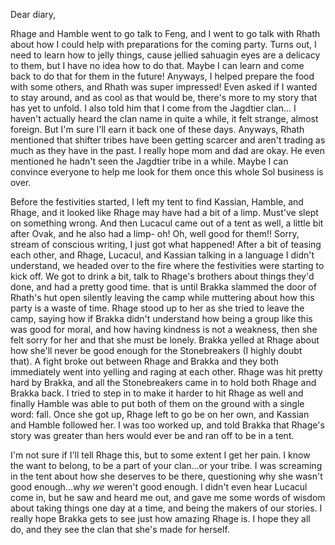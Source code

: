 Dear diary,

Rhage and Hamble went to go talk to Feng, and I went to go talk with Rhath about
how I could help with preparations for the coming party. Turns out, I need to
learn how to jelly things, cause jellied sahuagin eyes are a delicacy to them,
but I have no idea how to do that. Maybe I can learn and come back to do that
for them in the future! Anyways, I helped prepare the food with some others, and
Rhath was super impressed! Even asked if I wanted to stay around, and as cool as
that would be, there's more to my story that has yet to unfold. I also told him
that I come from the Jagdtier clan... I haven't actually heard the clan name in
quite a while, it felt strange, almost foreign. But I'm sure I'll earn it back
one of these days. Anyways, Rhath mentioned that shifter tribes have been
getting scarcer and aren't trading as much as they have in the past. I really
hope mom and dad are okay. He even mentioned he hadn't seen the Jagdtier tribe
in a while. Maybe I can convince everyone to help me look for them once this
whole Sol business is over.

Before the festivities started, I left my tent to find Kassian, Hamble, and
Rhage, and it looked like Rhage may have had a bit of a limp. Must've slept on
something wrong. And then Lucacul came out of a tent as well, a little bit after
Ovak, and he also had a limp- oh! Oh, well good for them!! Sorry, stream of
conscious writing, I just got what happened! After a bit of teasing each other,
and Rhage, Lucacul, and Kassian talking in a language I didn't understand, we
headed over to the fire where the festivities were starting to kick off. We got
to drink a bit, talk to Rhage's brothers about things they'd done, and had a
pretty good time. that is until Brakka slammed the door of Rhath's hut open
silently leaving the camp while muttering about how this party is a waste of
time. Rhage stood up to her as she tried to leave the camp, saying how if Brakka
didn't understand how being a group like this was good for moral, and how having
kindness is not a weakness, then she felt sorry for her and that she must be
lonely. Brakka yelled at Rhage about how she'll never be good enough for the
Stonebreakers (I highly doubt that). A fight broke out between Rhage and Brakka
and they both immediately went into yelling and raging at each other. Rhage was
hit pretty hard by Brakka, and all the Stonebreakers came in to hold both Rhage
and Brakka back. I tried to step in to make it harder to hit Rhage as well and
finally Hamble was able to put both of them on the ground with a single word:
fall. Once she got up, Rhage left to go be on her own, and Kassian and Hamble
followed her. I was too worked up, and told Brakka that Rhage's story was
greater than hers would ever be and ran off to be in a tent.

I'm not sure if I'll tell Rhage this, but to some extent I get her pain. I know
the want to belong, to be a part of your clan...or your tribe. I was screaming
in the tent about how she deserves to be there, questioning why she wasn't good
enough...why _we_ weren't good enough. I didn't even hear Lucacul come in, but
he saw and heard me out, and gave me some words of wisdom about taking things
one day at a time, and being the makers of our stories. I really hope Brakka
gets to see just how amazing Rhage is. I hope they all do, and they see the clan
that she's made for herself.
